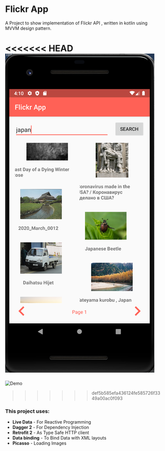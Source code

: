 # Flickr App
A Project to show implementation of Flickr API , written in kotlin using MVVM design pattern.

<<<<<<< HEAD
![Demo](screenshot/screenshot.png)
=======
![Demo]((screenshot.png))
>>>>>>> def5b585efa436124fe585726f3349a00ac0f093

### This project uses:
* **Live Data** - For Reactive Programming
* **Dagger 2** - For Dependency Injection
* **Retrofit 2** - As Type Safe HTTP client
* **Data binding** - To Bind Data with XML layouts
* **Picasso** - Loading Images
